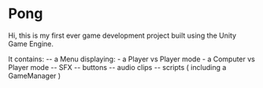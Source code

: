 # Pong

Hi, this is my first ever game development project built using the Unity Game Engine.

It contains:
-- a Menu displaying:
    - a Player vs Player mode
    - a Computer vs Player mode
-- SFX
-- buttons
-- audio clips
-- scripts ( including a GameManager )

